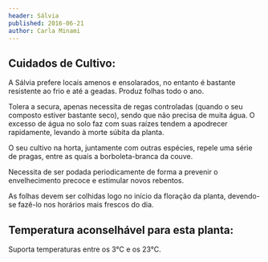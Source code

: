 ```yaml
---
header: Sálvia 
published: 2016-06-21
author: Carla Minami
---
```



## Cuidados de Cultivo:


A Sálvia prefere locais amenos e ensolarados, no entanto é bastante resistente ao frio e até a geadas. Produz folhas todo o ano.

Tolera a secura, apenas necessita de regas controladas (quando o seu composto estiver bastante seco), sendo que não precisa de muita água. O excesso de água no solo faz com suas raízes tendem a apodrecer rapidamente, levando à morte súbita da planta. 

O seu cultivo na horta, juntamente com outras espécies, repele uma série de pragas, entre as quais a borboleta-branca da couve.

Necessita de ser podada periodicamente de forma a prevenir o envelhecimento precoce e estimular novos rebentos. 

As folhas devem ser colhidas logo no início da floração da planta, devendo-se fazê-lo nos horários mais frescos do dia.

## Temperatura aconselhável para esta planta:

Suporta temperaturas entre os 3°C e os 23°C. 
